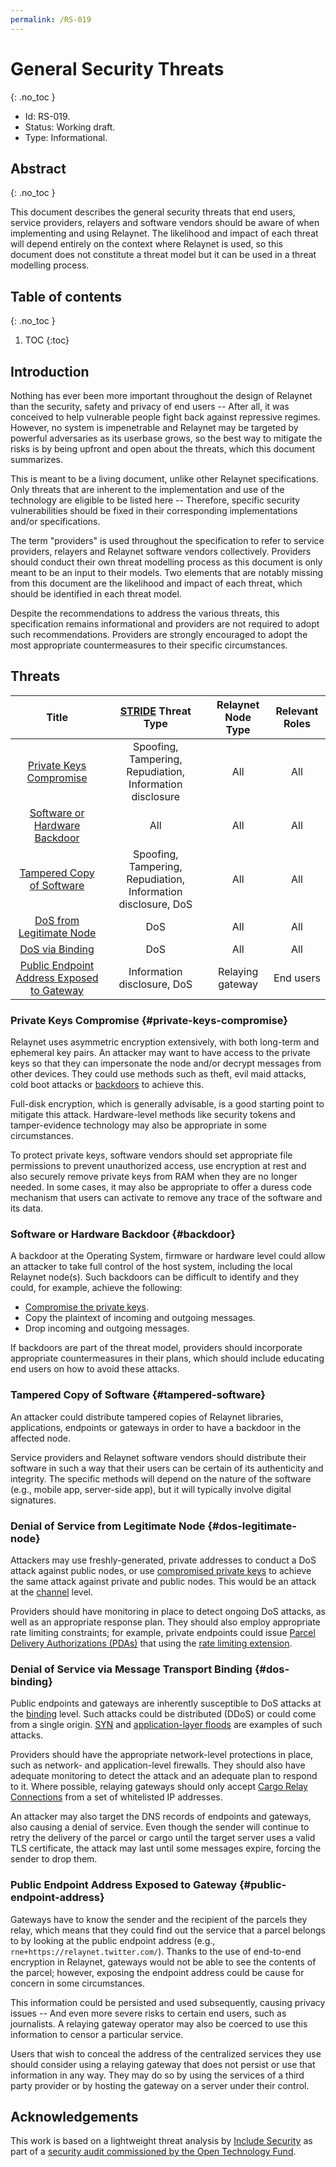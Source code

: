 ```yaml
---
permalink: /RS-019
---
```

# General Security Threats
{: .no_toc }

- Id: RS-019.
- Status: Working draft.
- Type: Informational.

## Abstract
{: .no_toc }

This document describes the general security threats that end users, service providers, relayers and software vendors should be aware of when implementing and using Relaynet. The likelihood and impact of each threat will depend entirely on the context where Relaynet is used, so this document does not constitute a threat model but it can be used in a threat modelling process.

## Table of contents
{: .no_toc }

1. TOC
{:toc}

## Introduction

Nothing has ever been more important throughout the design of Relaynet than the security, safety and privacy of end users -- After all, it was conceived to help vulnerable people fight back against repressive regimes. However, no system is impenetrable and Relaynet may be targeted by powerful adversaries as its userbase grows, so the best way to mitigate the risks is by being upfront and open about the threats, which this document summarizes.

This is meant to be a living document, unlike other Relaynet specifications. Only threats that are inherent to the implementation and use of the technology are eligible to be listed here -- Therefore, specific security vulnerabilities should be fixed in their corresponding implementations and/or specifications.

The term "providers" is used throughout the specification to refer to service providers, relayers and Relaynet software vendors collectively. Providers should conduct their own threat modelling process as this document is only meant to be an input to their models. Two elements that are notably missing from this document are the likelihood and impact of each threat, which should be identified in each threat model.

Despite the recommendations to address the various threats, this specification remains informational and providers are not required to adopt such recommendations. Providers are strongly encouraged to adopt the most appropriate countermeasures to their specific circumstances.

## Threats

| Title | [STRIDE](https://en.wikipedia.org/wiki/STRIDE_(security)) Threat Type | Relaynet Node Type | Relevant Roles |
|:-:|:-:|:-:|:-:|
| [Private Keys Compromise](#private-keys-compromise) | Spoofing, Tampering, Repudiation, Information disclosure | All | All |
| [Software or Hardware Backdoor](#backdoor) | All | All | All |
| [Tampered Copy of Software](#tampered-software) | Spoofing, Tampering, Repudiation, Information disclosure, DoS | All | All |
| [DoS from Legitimate Node](#dos-legitimate-node) | DoS | All | All |
| [DoS via Binding](#dos-binding) | DoS | All | All |
| [Public Endpoint Address Exposed to Gateway](#public-endpoint-address) | Information disclosure, DoS | Relaying gateway | End users |

### Private Keys Compromise {#private-keys-compromise}

Relaynet uses asymmetric encryption extensively, with both long-term and ephemeral key pairs. An attacker may want to have access to the private keys so that they can impersonate the node and/or decrypt messages from other devices. They could use methods such as theft, evil maid attacks, cold boot attacks or [backdoors](#backdoors) to achieve this.

Full-disk encryption, which is generally advisable, is a good starting point to mitigate this attack. Hardware-level methods like security tokens and tamper-evidence technology may also be appropriate in some circumstances.

To protect private keys, software vendors should set appropriate file permissions to prevent unauthorized access, use encryption at rest and also securely remove private keys from RAM when they are no longer needed. In some cases, it may also be appropriate to offer a duress code mechanism that users can activate to remove any trace of the software and its data.

### Software or Hardware Backdoor {#backdoor}

A backdoor at the Operating System, firmware or hardware level could allow an attacker to take full control of the host system, including the local Relaynet node(s). Such backdoors can be difficult to identify and they could, for example, achieve the following:

- [Compromise the private keys](#private-keys-compromise).
- Copy the plaintext of incoming and outgoing messages.
- Drop incoming and outgoing messages.

If backdoors are part of the threat model, providers should incorporate appropriate countermeasures in their plans, which should include educating end users on how to avoid these attacks.

### Tampered Copy of Software {#tampered-software}

An attacker could distribute tampered copies of Relaynet libraries, applications, endpoints or gateways in order to have a backdoor in the affected node.

Service providers and Relaynet software vendors should distribute their software in such a way that their users can be certain of its authenticity and integrity. The specific methods will depend on the nature of the software (e.g., mobile app, server-side app), but it will typically involve digital signatures.

### Denial of Service from Legitimate Node {#dos-legitimate-node}

Attackers may use freshly-generated, private addresses to conduct a DoS attack against public nodes, or use [compromised private keys](#private-keys-compromise) to achieve the same attack against private and public nodes. This would be an attack at the [channel](rs000-core.md#messaging-protocols) level.

Providers should have monitoring in place to detect ongoing DoS attacks, as well as an appropriate response plan. They should also employ appropriate rate limiting constraints; for example, private endpoints could issue [Parcel Delivery Authorizations (PDAs)](rs002-pki.md#parcel-delivery-authorization-pda) that using the [rate limiting extension](rs002-pki.md#rate-limiting-extension). 

### Denial of Service via Message Transport Binding {#dos-binding}

Public endpoints and gateways are inherently susceptible to DoS attacks at the [binding](rs000-core.md#message-transport-bindings) level. Such attacks could be distributed (DDoS) or could come from a single origin. [SYN](https://en.wikipedia.org/wiki/SYN_flood) and [application-layer floods](https://en.wikipedia.org/wiki/Denial_of_Service_attack#Application-layer_floods) are examples of such attacks.

Providers should have the appropriate network-level protections in place, such as network- and application-level firewalls. They should also have adequate monitoring to detect the attack and an adequate plan to respond to it. Where possible, relaying gateways should only accept [Cargo Relay Connections](rs000-core.md#cargo-relay-binding) from a set of whitelisted IP addresses.

An attacker may also target the DNS records of endpoints and gateways, also causing a denial of service. Even though the sender will continue to retry the delivery of the parcel or cargo until the target server uses a valid TLS certificate, the attack may last until some messages expire, forcing the sender to drop them.

### Public Endpoint Address Exposed to Gateway {#public-endpoint-address}

Gateways have to know the sender and the recipient of the parcels they relay, which means that they could find out the service that a parcel belongs to by looking at the public endpoint address (e.g., `rne+https://relaynet.twitter.com/`). Thanks to the use of end-to-end encryption in Relaynet, gateways would not be able to see the contents of the parcel; however, exposing the endpoint address could be cause for concern in some circumstances.

This information could be persisted and used subsequently, causing privacy issues -- And even more severe risks to certain end users, such as journalists. A relaying gateway operator may also be coerced to use this information to censor a particular service.

Users that wish to conceal the address of the centralized services they use should consider using a relaying gateway that does not persist or use that information in any way. They may do so by using the services of a third party provider or by hosting the gateway on a server under their control.

## Acknowledgements

This work is based on a lightweight threat analysis by [Include Security](http://www.includesecurity.com/) as part of a [security audit commissioned by the Open Technology Fund](https://relaynet.link/archives/security-audit-2019-03.pdf).
